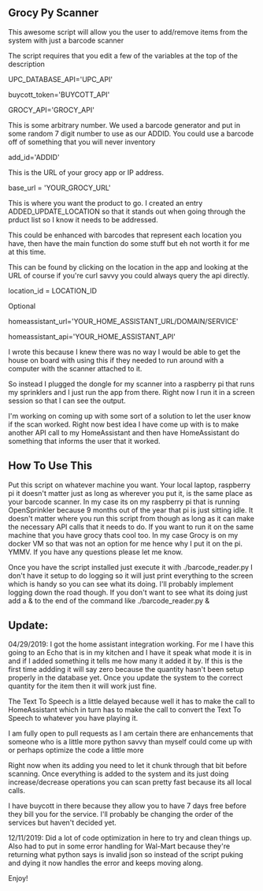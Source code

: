 ## Grocy Py Scanner
This awesome script will allow you the user to add/remove items from the system with just a barcode scanner

The script requires that you edit a few of the variables at the top of the description

UPC_DATABASE_API='UPC_API'

buycott_token='BUYCOTT_API'

GROCY_API='GROCY_API'

This is some arbitrary number.  We used a barcode generator and put in some random 7 digit number to use as our ADDID.  You could use a barcode off of something that you will never inventory

add_id='ADDID'

This is the URL of your grocy app or IP address.

base_url = 'YOUR_GROCY_URL'

This is where you want the product to go.  I created an entry ADDED_UPDATE_LOCATION so that it stands out when going through the prduct list so I know it needs to be addressed.

This could be enhanced with barcodes that represent each location you have, then have the main function do some stuff but eh not worth it for me at this time.

This can be found by clicking on the location in the app and looking at the URL of course if you're curl savvy you could always query the api directly.

location_id = LOCATION_ID

Optional

homeassistant_url='YOUR_HOME_ASSISTANT_URL/DOMAIN/SERVICE'

homeassistant_api='YOUR_HOME_ASSISTANT_API'

I wrote this because I knew there was no way I would be able to get the house on board with using this if they needed to run around with a computer with the scanner attached to it.

So instead I plugged the dongle for my scanner into a raspberry pi that runs my sprinklers and I just run the app from there.  Right now I run it in a screen session so that I can see the output.  

I'm working on coming up with some sort of a solution to let the user know if the scan worked.  Right now best idea I have come up with is to make another API call to my HomeAssistant and then have HomeAssistant do something that informs the user that it worked.

## How To Use This
Put this script on whatever machine you want.  Your local laptop, raspberry pi it doesn't matter just as long as wherever you put it, is the same place as your barcode scanner.  In my case its on my raspberry pi that is running OpenSprinkler because 9 months out of the year that pi is just sitting idle.  It doesn't matter where you run this script from though as long as it can make the necessary API calls that it needs to do.  If you want to run it on the same machine that you have grocy thats cool too.  In my case Grocy is on my docker VM so that was not an option for me hence why I put it on the pi.  YMMV.  If you have any questions please let me know.

Once you have the script installed just execute it with ./barcode_reader.py I don't have it setup to do logging so it will just print everything to the screen which is handy so you can see what its doing.  I'll probably implement logging down the road though.  If you don't want to see what its doing just add a & to the end of the command like ./barcode_reader.py &

## Update:

04/29/2019: I got the home assistant integration working.  For me I have this going to an Echo that is in my kitchen and I have it speak what mode it is in and if I added something it tells me how many it added it by.  If this is the first time addding it will say zero because the quantity hasn't been setup properly in the database yet.  Once you update the system to the correct quantity for the item then it will work just fine.

The Text To Speech is a little delayed because well it has to make the call to HomeAssistant which in turn has to make the call to convert the Text To Speech to whatever you have playing it.  

I am fully open to pull requests as I am certain there are enhancements that someone who is a little more python savvy than myself could come up with or perhaps optimize the code a little more

Right now when its adding you need to let it chunk through that bit before scanning.  Once everything is added to the system and its just doing increase/decrease operations you can scan pretty fast because its all local calls.

I have buycott in there because they allow you to have 7 days free before they bill you for the service.  I'll probably be changing the order of the services but haven't decided yet.

12/11/2019:  Did a lot of code optimization in here to try and clean things up.  Also had to put in some error handling for Wal-Mart because they're returning what python says is invalid json so instead of the script puking and dying it now handles the error and keeps moving along.

Enjoy!
